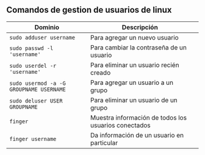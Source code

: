 ## Comandos de gestion de usuarios de linux

|Dominio|Descripción||
|---|---|---|
|`sudo adduser username`|Para agregar un nuevo usuario|
|`sudo passwd -l 'username'`|Para cambiar la contraseña de un usuario|
|`sudo userdel -r 'username'`|Para eliminar un usuario recién creado|
|`sudo usermod -a -G GROUPNAME USERNAME`|Para agregar un usuario a un grupo|
|`sudo deluser USER GROUPNAME`|Para eliminar un usuario de un grupo|
|`finger`|Muestra información de todos los usuarios conectados|
|`finger username`|Da información de un usuario en particular|